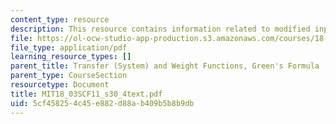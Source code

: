 ```yaml
---
content_type: resource
description: This resource contains information related to modified input.
file: https://ol-ocw-studio-app-production.s3.amazonaws.com/courses/18-03sc-differential-equations-fall-2011/5cf458254c45e882d88ab409b5b8b9db_MIT18_03SCF11_s30_4text.pdf
file_type: application/pdf
learning_resource_types: []
parent_title: Transfer (System) and Weight Functions, Green's Formula
parent_type: CourseSection
resourcetype: Document
title: MIT18_03SCF11_s30_4text.pdf
uid: 5cf45825-4c45-e882-d88a-b409b5b8b9db
---
```

